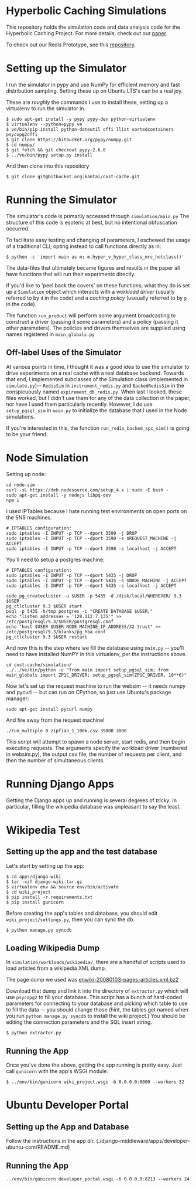 Hyperbolic Caching Simulations
==============================

This repository holds the simulation code and data analysis code for the Hyperbolic Caching Project. For more details, check out our [paper](https://www.cs.princeton.edu/~ablankst/stuff/hyperbolic_caching.pdf).

To check out our Redis Prototype, see this [repository](https://github.com/kantai/redis-hyperbolic-caching).


Setting up the Simulator
========================

I run the simulator in pypy and use NumPy for efficient memory and 
fast distribution sampling. Setting these up on Ubuntu LTS's can be
a real joy.

These are _roughly_ the commands I use to install these, setting up
a virtualenv to run the simulator in.

```
$ sudo apt-get install -y pypy pypy-dev python-virtualenv
$ virtualenv --python=pypy ve
$ ve/bin/pip install python-dateutil cffi llist sortedcontainers psycopg2cffi
$ git clone https://bitbucket.org/pypy/numpy.git
$ cd numpy/
$ git fetch && git checkout pypy-2.6.0
$ ../ve/bin/pypy setup.py install
```

And then clone into this repository
```
$ git clone git@bitbucket.org:kantai/cost-cache.git
```

Running the Simulator
=====================

The simulator's code is primarily accessed through
`simulation/main.py` The structure of this code is esoteric at best,
but no intentional obfuscation occurred. 

To facilitate easy testing and changing of parameters, I eschewed the
usage of a traditional CLI, opting instead to call functions directly
as in:

`$ python -c 'import main as m; m.hyper_v_hyper_class_mrc_hotclass()'`

The data-files that ultimately became figures and results in the paper
all have functions that will run their experiments directly.

If you'd like to 'peel back the covers' on these functions, what they
do is set up a `Simulation` object which interacts with a _workload
driver_ (usually referred to by `d` in the code) and a _caching
policy_ (useually referred to by `p` in the code).

The function `run_product` will perform some argument broadcasting to
construct a driver (passing it some parameters) and a policy (passing
it other parameters). The policies and drivers themselves are supplied
using names registered in `main_globals.py`

## Off-label Uses of the Simulator

At various points in time, I thought it was a good idea to use the
simulator to drive experiments on a real cache with a real database
backend. Towards that end, I implemented subclasses of the Simulation
class (implemented in `simulate.py`)-- `RedisSim` in
`instrument_redis.py` and `BackedRedisSim` in the conspicuously named
`expirement_db_redis.py`. When last I looked, these files worked, but
I didn't use them for any of the data collection in the paper, nor
have I used them particularly recently. However, I do use
`setup_pgsql_sim` in `main.py` to initialize the database that I used
in the Node simulations.

If you're interested in this, the function
`run_redis_backed_spc_sim()` is going to be your friend.

Node Simulation
===============

Setting up node:

```
cd node-sim
curl -sL https://deb.nodesource.com/setup_4.x | sudo -E bash -
sudo apt-get install -y nodejs libpq-dev
npm i
```

I used IPTables because I hate running test environments on open ports on the
SNS machines.

```
# IPTABLES configuration:
sudo iptables -I INPUT -p TCP --dport 3590 -j DROP
sudo iptables -I INPUT -p TCP --dport 3590 -s $REQUEST_MACHINE -j ACCEPT
sudo iptables -I INPUT -p TCP --dport 3590 -s localhost -j ACCEPT
```

You'll need to setup a postgres machine:

```
# IPTABLES configuration:
sudo iptables -I INPUT -p TCP --dport 5435 -j DROP
sudo iptables -I INPUT -p TCP --dport 5435 -s $NODE_MACHINE -j ACCEPT
sudo iptables -I INPUT -p TCP --dport 5435 -s localhost -j ACCEPT

sudo pg_createcluster -u $USER -p 5435 -d /disk/local/WHEREVER/ 9.3 $USER
pg_ctlcluster 9.3 $USER start
psql -p 5435 -h/tmp postgres -c "CREATE DATABASE $USER;"
echo "listen_addresses = '128.112.7.135'" >> /etc/postgresql/9.3/$USER/postgresql.conf
echo "host $USER $USER NODE_MACHINE_IP_ADDRESS/32 trust" >> /etc/postgresql/9.3/blanks/pg_hba.conf
pg_ctlcluster 9.3 $USER restart
```

And now this is the step where we fill the database using `main.py` -- you'll need to have
installed NumPY in this virtualenv, per the instructions above.
```
cd cost-cache/simulation/
../../ve/bin/python -c "from main import setup_pgsql_sim; from main_globals import ZP1C_DRIVER; setup_pgsql_sim(ZP1C_DRIVER, 10**6)"
```


Now let's set up the request machine to run the 
websim -- it needs numpy and pycurl -- but can run on
CPython, so just use Ubuntu's package manager:

`sudo apt-get install pycurl numpy`

And fire away from the request machine!

`./run_multiple 0 zipfian_1_100k.csv 39000 3000`

This script will attempt to spawn a node server, start redis, 
and then begin executing requests. The arguments specify the 
workload driver (numbered in websim.py), the output csv file,
the number of requests per client, and then the number of 
simultaneous clients.

Running Django Apps
===================

Getting the Django apps up and running is several degrees of _tricky_.
In particular, filling the wikipedia database was unpleasant to say the
least.

# Wikipedia Test

## Setting up the app and the test database

Let's start by setting up the app:

```
$ cd apps/django-wiki
$ tar -xzf django-wiki.tar.gz
$ virtualenv env && source env/bin/activate
$ cd wiki_project
$ pip install -r requirements.txt
$ pip install gunicorn
```

Before creating the app's tables and database, you should
edit `wiki_project/settings.py`, then you can sync the db.

```
$ python manage.py syncdb
```

## Loading Wikipedia Dump

In `simulation/workloads/wikipedia/`, there are a handful of scripts
used to load articles from a wikipedia XML dump.

The page dump we used was [enwiki-20080103-pages-articles.xml.bz2](https://dumps.wikimedia.org/archive/enwiki/20080103/)

Download that dump and link it into the directory of `extractor.py`
which will use `psycopg2` to fill your database. This script has a
bunch of hard-coded parameters for connecting to your database and
picking which table to use to fill the data -- you should change those
(hint, the tables get named when you run `python manage.py syncdb` to
install the wiki project.) You should be editing the connection
parameters and the SQL insert string.

```
$ python extractor.py
```

## Running the App

Once you've done the above, getting the app running is pretty
easy. Just call `gunicorn` with the app's WSGI module.

```
$ ../env/bin/gunicorn wiki_project.wsgi -b 0.0.0.0:8000 --workers 32
```

# Ubuntu Developer Portal

## Setting up the App and Database

Follow the instructions in the app dir.
(./django-middleware/apps/developer-ubuntu-com/README.md)

## Running the App

```
../env/bin/gunicorn developer_portal.wsgi -b 0.0.0.0:8213 --workers 24
```
